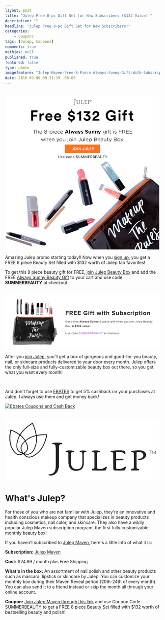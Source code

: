 ```yaml
---
layout: post
title: "Julep Free 8-pc Gift Set for New Subscribers ($132 Value)!"
description: ""
headline: "Julep Free 8-pc Gift Set for New Subscribers!"
categories: 
    - Coupons
tags: [Julep, Coupons]
comments: true
mathjax: null
published: true
featured: false
type: photo
imagefeature: "Julep-Maven-Free-8-Piece-Always-Sunny-Gift-With-Subscription-September-2016.jpg"
date: 2016-09-09 09:31:39 -08:00
---
```


<br>

<center><a href="http://www.shareasale.com/u.cfm?d=365193&m=49325&u=1115177" target="_blank"><img src="/images/Julep-Maven-Free-8-Piece-Always-Sunny-Gift-With-Subscription-September-2016.jpg" border="0" style="border:none;max-width:100%;" />
</a></center>

<p>Amazing Julep promo starting today!! Now when you <a href="http://www.shareasale.com/u.cfm?d=365193&m=49325&u=1115177" target="_blank">sign up</a>, you get a FREE 8 piece Beauty Set filled with $132 worth of Julep fan favorites!</p>

<p>To get this 8 piece beauty gift for FREE, <a href="http://www.shareasale.com/u.cfm?d=365193&m=49325&u=1115177" target="_blank">join Julep Beauty Box</a> and add the FREE <a href="http://www.shareasale.com/u.cfm?d=365193&m=49325&u=1115177" target="_blank">Always Sunny Beauty Gift</a> to your cart and use code <b>SUMMERBEAUTY</b> at checkout.</p>

<br>

<center><a href="http://www.shareasale.com/u.cfm?d=365193&m=49325&u=1115177" target="_blank"><img src="/images/Julep-Maven-Free-8-Piece-Always-Sunny-Gift-With-Subscription-September-2016.png" border="0" style="border:none;max-width:100%;" />
</a></center>

<p>After you <a href="http://www.shareasale.com/u.cfm?d=365193&m=49325&u=1115177" target="_blank">join Julep</a>, you'll get a box of gorgeous and good-for-you beauty, nail, or skincare products delivered to your door every month. Julep offers the only full-size and fully-customizable beauty box out there, so you get what you want every month!</p>

<br>

<p>And don't forget to use <a href="http://www.ebates.com/rf.do?referrerid=nFbj2DqrCN%2BpB5AWKzmAFQ%3D%3D&eeid=30337" target="_blank">EBATES</a> to get 5% cashback on your purchases at Julep, I always use them and get money back!</p>

<a href='http://www.ebates.com/rf.do?referrerid=nFbj2DqrCN%2BpB5AWKzmAFQ%3D%3D&eeid=28585' target='_blank' rel='nofollow'><img src='http://www.ebates.com/referral/2012/global_files/images/ebates_logo.png' alt='Ebates Coupons and Cash Back' height='31' width='171' border='0'/></a>

<br>

<center><a href="http://refer.julep.com/v2/share/6232653664775881338" target="_blank"><img src="/images/JulepLogo.jpg" border="0" style="border:none;max-width:100%;" />
</a></center>

# What's Julep?
<p>For those of you who are not familiar with Julep, they're an innovative and health conscious makeup company that specializes in beauty products including cosmetics, nail color, and skincare. 
They also have a wildly popular Julep Maven subscription program, the first fully customizable monthly beauty box!</p>

<p>If you haven't subscribed to <a href="http://refer.julep.com/v2/share/6232653664775881338" target="_blank">Julep Maven</a>, here's a little info of what it is:</p>

<p><b>Subscription:</b> <a href="http://refer.julep.com/v2/share/6232653664775881338" target="_blank">Julep Maven</a></p>
<p><b>Cost:</b> $24.99 / month plus Free Shipping</p>
<p><b>What's in the box:</b> An assortment of nail polish and other beauty products such as mascara, lipstick or skincare by Julep. 
You can customize your monthly box during their Maven Reveal period (20th-24th of every month). 
You can also send it to a friend instead or skip the month all through your online account.</p>
<p><b>Coupon:</b> <a href="http://www.shareasale.com/u.cfm?d=365193&m=49325&u=1115177" target="_blank">Join Julep Maven through this link</a> and use Coupon Code <a href="http://www.shareasale.com/u.cfm?d=365193&m=49325&u=1115177" target="_blank">SUMMERBEAUTY</a> to get a FREE 8 piece Beauty Set filled with $132 worth of bestselling beauty and polish!</p>
